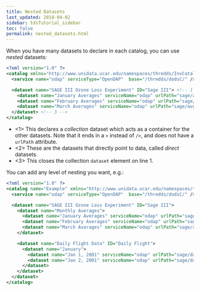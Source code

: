 ```yaml
---
title: Nested Datasets
last_updated: 2018-04-02
sidebar: tdsTutorial_sidebar
toc: false
permalink: nested_datasets.html
---
```


When you have many datasets to declare in each catalog, you can use _nested_ datasets:

~~~xml
<?xml version="1.0" ?>
<catalog xmlns="http://www.unidata.ucar.edu/namespaces/thredds/InvCatalog/v1.0" >
  <service name="odap" serviceType="OpenDAP"  base="/thredds/dodsC/" />

  <dataset name="SAGE III Ozone Loss Experiment" ID="Sage III"> <!-- 1 -->
    <dataset name="January Averages" serviceName="odap" urlPath="sage/avg/jan.nc" ID="jan.nc"/>  <!-- 2 -->
    <dataset name="February Averages" serviceName="odap" urlPath="sage/avg/feb.nc" ID="feb.nc"/> <!-- 2 -->
    <dataset name="March Averages" serviceName="odap" urlPath="sage/avg/mar.nc" ID="mar.nc"/>    <!-- 2 -->
  </dataset> <!-- 3 -->
</catalog>
~~~

* <1> This declares a _collection_ dataset which acts as a container for the other datasets.
  Note that it ends in a `>` instead of `/>`, and does not have a `urlPath` attribute.
* <2> These are the datasets that directly point to data, called _direct_ datasets.
* <3> This closes the collection `dataset` element on line 1.

You can add any level of nesting you want, e.g.:

~~~xml
<?xml version="1.0" ?>
<catalog name="Example" xmlns="http://www.unidata.ucar.edu/namespaces/thredds/InvCatalog/v1.0" >
  <service name="odap" serviceType="OpenDAP"  base="/thredds/dodsC/" />

  <dataset name="SAGE III Ozone Loss Experiment" ID="Sage III">
    <dataset name="Monthly Averages">
      <dataset name="January Averages" serviceName="odap" urlPath="sage/avg/jan.nc" ID="jan.nc"/>
      <dataset name="February Averages" serviceName="odap" urlPath="sage/avg/feb.nc" ID="feb.nc"/>
      <dataset name="March Averages" serviceName="odap" urlPath="sage/avg/mar.nc" ID="mar.nc"/>
    </dataset>

    <dataset name="Daily Flight Data" ID="Daily Flight">
      <dataset name="January">
        <dataset name="Jan 1, 2001" serviceName="odap" urlPath="sage/daily/20010101.nc" ID="20010101.nc"/>
        <dataset name="Jan 2, 2001" serviceName="odap" urlPath="sage/daily/20010102.nc" ID="20010102.nc"/>
      </dataset>
    </dataset>
  </dataset>
</catalog>
~~~
